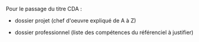 Pour le passage du titre CDA :

- dossier projet (chef d'oeuvre expliqué de A à Z)

- dossier professionnel (liste des compétences du référenciel à justifier) 


